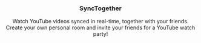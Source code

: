 <!-- <p align="center">
    <img src="/assets/vb_logo.png" alt="SyncTogether Logo" width="72" height="72">
</p> -->

<h3 align="center">SyncTogether</h3>

<p align="center">
    Watch YouTube videos synced in real-time, together with your friends. Create your own personal room and invite your friends for a YouTube watch party!
</p>
